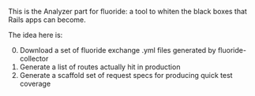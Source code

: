 This is the Analyzer part for fluoride: a tool to whiten the black boxes that Rails apps can become.

The idea here is:

0. Download a set of fluoride exchange .yml files generated by fluoride-collector
0. Generate a list of routes actually hit in production
0. Generate a scaffold set of request specs for producing quick test coverage

